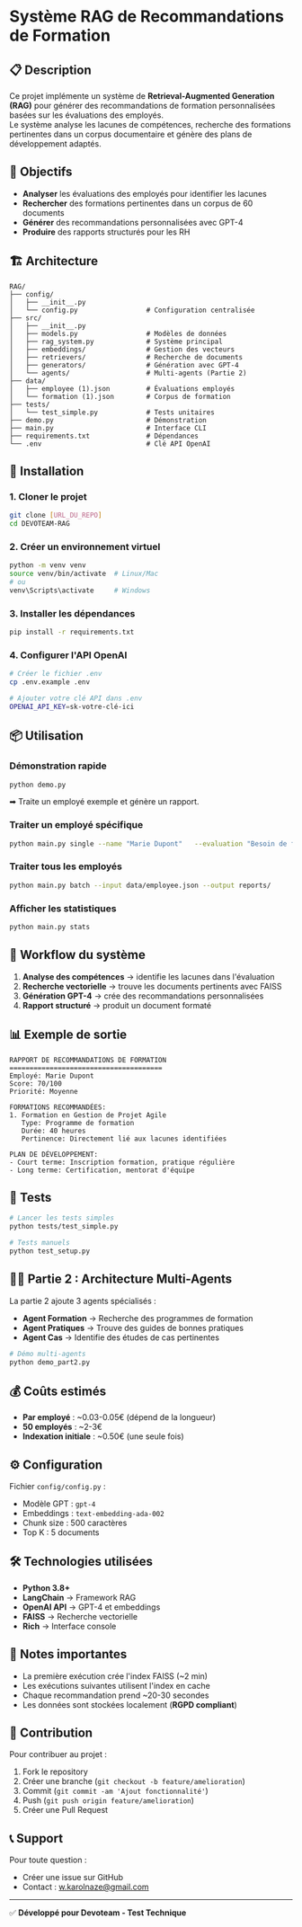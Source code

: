 # Système RAG de Recommandations de Formation

## 📋 Description

Ce projet implémente un système de **Retrieval-Augmented Generation (RAG)** pour générer des recommandations de formation personnalisées basées sur les évaluations des employés.  
Le système analyse les lacunes de compétences, recherche des formations pertinentes dans un corpus documentaire et génère des plans de développement adaptés.

## 🎯 Objectifs

- **Analyser** les évaluations des employés pour identifier les lacunes  
- **Rechercher** des formations pertinentes dans un corpus de 60 documents  
- **Générer** des recommandations personnalisées avec GPT-4  
- **Produire** des rapports structurés pour les RH  

## 🏗️ Architecture

```
RAG/
├── config/
│   ├── __init__.py
│   └── config.py                 # Configuration centralisée
├── src/
│   ├── __init__.py
│   ├── models.py                 # Modèles de données
│   ├── rag_system.py             # Système principal
│   ├── embeddings/               # Gestion des vecteurs
│   ├── retrievers/               # Recherche de documents
│   ├── generators/               # Génération avec GPT-4
│   └── agents/                   # Multi-agents (Partie 2)
├── data/
│   ├── employee (1).json         # Évaluations employés
│   └── formation (1).json        # Corpus de formation
├── tests/
│   └── test_simple.py            # Tests unitaires
├── demo.py                       # Démonstration
├── main.py                       # Interface CLI
├── requirements.txt              # Dépendances
└── .env                          # Clé API OpenAI
```

## 🚀 Installation

### 1. Cloner le projet
```bash
git clone [URL_DU_REPO]
cd DEVOTEAM-RAG
```

### 2. Créer un environnement virtuel
```bash
python -m venv venv
source venv/bin/activate  # Linux/Mac
# ou
venv\Scripts\activate     # Windows
```

### 3. Installer les dépendances
```bash
pip install -r requirements.txt
```

### 4. Configurer l'API OpenAI
```bash
# Créer le fichier .env
cp .env.example .env

# Ajouter votre clé API dans .env
OPENAI_API_KEY=sk-votre-clé-ici
```

## 📦 Utilisation

### Démonstration rapide
```bash
python demo.py
```
➡ Traite un employé exemple et génère un rapport.

### Traiter un employé spécifique
```bash
python main.py single --name "Marie Dupont"   --evaluation "Besoin de formation en gestion de projet"   --score 70
```

### Traiter tous les employés
```bash
python main.py batch --input data/employee.json --output reports/
```

### Afficher les statistiques
```bash
python main.py stats
```

## 🔄 Workflow du système

1. **Analyse des compétences** → identifie les lacunes dans l'évaluation  
2. **Recherche vectorielle** → trouve les documents pertinents avec FAISS  
3. **Génération GPT-4** → crée des recommandations personnalisées  
4. **Rapport structuré** → produit un document formaté  

## 📊 Exemple de sortie

```
RAPPORT DE RECOMMANDATIONS DE FORMATION
======================================
Employé: Marie Dupont
Score: 70/100
Priorité: Moyenne

FORMATIONS RECOMMANDÉES:
1. Formation en Gestion de Projet Agile
   Type: Programme de formation
   Durée: 40 heures
   Pertinence: Directement lié aux lacunes identifiées

PLAN DE DÉVELOPPEMENT:
- Court terme: Inscription formation, pratique régulière
- Long terme: Certification, mentorat d'équipe
```

## 🧪 Tests

```bash
# Lancer les tests simples
python tests/test_simple.py

# Tests manuels
python test_setup.py
```

## 🏃‍♂️ Partie 2 : Architecture Multi-Agents

La partie 2 ajoute 3 agents spécialisés :
- **Agent Formation** → Recherche des programmes de formation  
- **Agent Pratiques** → Trouve des guides de bonnes pratiques  
- **Agent Cas** → Identifie des études de cas pertinentes  

```bash
# Démo multi-agents
python demo_part2.py
```

## 💰 Coûts estimés

- **Par employé** : ~0.03-0.05€ (dépend de la longueur)
- **50 employés** : ~2-3€
- **Indexation initiale** : ~0.50€ (une seule fois)

## ⚙️ Configuration

Fichier `config/config.py` :
- Modèle GPT : `gpt-4`  
- Embeddings : `text-embedding-ada-002`  
- Chunk size : 500 caractères  
- Top K : 5 documents  

## 🛠️ Technologies utilisées

- **Python 3.8+**  
- **LangChain** → Framework RAG  
- **OpenAI API** → GPT-4 et embeddings  
- **FAISS** → Recherche vectorielle  
- **Rich** → Interface console  

## 📝 Notes importantes

- La première exécution crée l'index FAISS (~2 min)  
- Les exécutions suivantes utilisent l'index en cache  
- Chaque recommandation prend ~20-30 secondes  
- Les données sont stockées localement (**RGPD compliant**)  

## 🤝 Contribution

Pour contribuer au projet :
1. Fork le repository  
2. Créer une branche (`git checkout -b feature/amelioration`)  
3. Commit (`git commit -am 'Ajout fonctionnalité'`)  
4. Push (`git push origin feature/amelioration`)  
5. Créer une Pull Request  

## 📞 Support

Pour toute question :
- Créer une issue sur GitHub  
- Contact : w.karolnaze@gmail.com  

---

✅ **Développé pour Devoteam - Test Technique**
